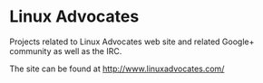 Linux Advocates
===============

Projects related to Linux Advocates web site and related Google+ community as well as the IRC.

The site can be found at http://www.linuxadvocates.com/